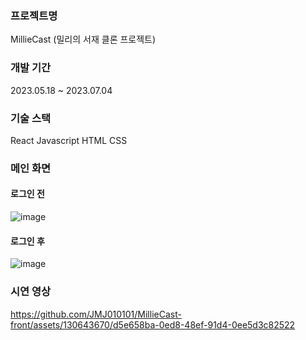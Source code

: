 ### 프로젝트명
MillieCast (밀리의 서재 클론 프로젝트)


### 개발 기간
2023.05.18 ~ 2023.07.04


### 기술 스택
React
Javascript
HTML
CSS


### 메인 화면

#### 로그인 전
![image](https://github.com/JMJ010101/MillieCast-front/assets/130643670/3a50757f-5446-4c5e-81b1-73a643b19002)


#### 로그인 후
![image](https://github.com/JMJ010101/MillieCast-front/assets/130643670/91319f43-ed41-4735-a25a-087d7fdd5025)


### 시연 영상

https://github.com/JMJ010101/MillieCast-front/assets/130643670/d5e658ba-0ed8-48ef-91d4-0ee5d3c82522

